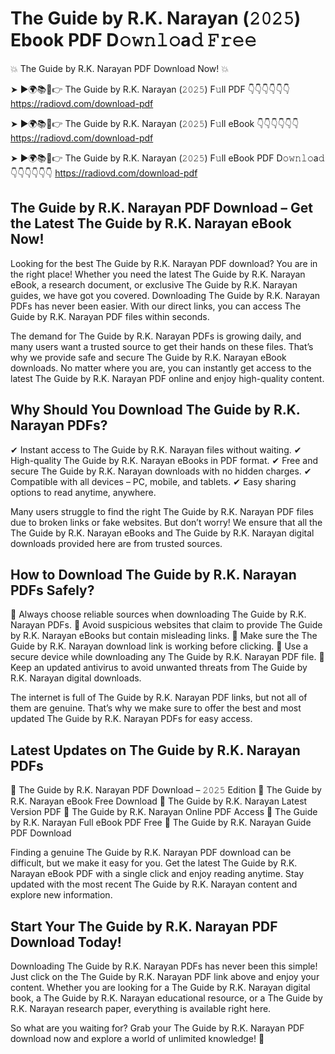 # The Guide by R.K. Narayan (𝟸𝟶𝟸𝟻) Ebook PDF D𝚘𝚠𝚗𝚕𝚘a𝚍 𝙵𝚛𝚎𝚎

💥 The Guide by R.K. Narayan PDF Download Now! 💥

➤ ►🌍📚📱👉 The Guide by R.K. Narayan (𝟸𝟶𝟸𝟻) F𝚞ll PDF 👇👇👇👇👇👇
https://radiovd.com/download-pdf

➤ ►🌍📚📱👉 The Guide by R.K. Narayan (𝟸𝟶𝟸𝟻) F𝚞ll eBook 👇👇👇👇👇👇
https://radiovd.com/download-pdf

➤ ►🌍📚📱👉 The Guide by R.K. Narayan (𝟸𝟶𝟸𝟻) F𝚞ll eBook PDF D𝚘𝚠𝚗𝚕𝚘a𝚍 👇👇👇👇👇👇
https://radiovd.com/download-pdf

## The Guide by R.K. Narayan PDF Download – Get the Latest The Guide by R.K. Narayan eBook Now!

Looking for the best The Guide by R.K. Narayan PDF download? You are in the right place! Whether you need the latest The Guide by R.K. Narayan eBook, a research document, or exclusive The Guide by R.K. Narayan guides, we have got you covered. Downloading The Guide by R.K. Narayan PDFs has never been easier. With our direct links, you can access The Guide by R.K. Narayan PDF files within seconds.

The demand for The Guide by R.K. Narayan PDFs is growing daily, and many users want a trusted source to get their hands on these files. That’s why we provide safe and secure The Guide by R.K. Narayan eBook downloads. No matter where you are, you can instantly get access to the latest The Guide by R.K. Narayan PDF online and enjoy high-quality content.

## Why Should You Download The Guide by R.K. Narayan PDFs?

✔ Instant access to The Guide by R.K. Narayan files without waiting.
✔ High-quality The Guide by R.K. Narayan eBooks in PDF format.
✔ Free and secure The Guide by R.K. Narayan downloads with no hidden charges.
✔ Compatible with all devices – PC, mobile, and tablets.
✔ Easy sharing options to read anytime, anywhere.

Many users struggle to find the right The Guide by R.K. Narayan PDF files due to broken links or fake websites. But don’t worry! We ensure that all the The Guide by R.K. Narayan eBooks and The Guide by R.K. Narayan digital downloads provided here are from trusted sources.

## How to Download The Guide by R.K. Narayan PDFs Safely?

📌 Always choose reliable sources when downloading The Guide by R.K. Narayan PDFs.
📌 Avoid suspicious websites that claim to provide The Guide by R.K. Narayan eBooks but contain misleading links.
📌 Make sure the The Guide by R.K. Narayan download link is working before clicking.
📌 Use a secure device while downloading any The Guide by R.K. Narayan PDF file.
📌 Keep an updated antivirus to avoid unwanted threats from The Guide by R.K. Narayan digital downloads.

The internet is full of The Guide by R.K. Narayan PDF links, but not all of them are genuine. That’s why we make sure to offer the best and most updated The Guide by R.K. Narayan PDFs for easy access.

## Latest Updates on The Guide by R.K. Narayan PDFs

🔹 The Guide by R.K. Narayan PDF Download – 𝟸𝟶𝟸𝟻 Edition
🔹 The Guide by R.K. Narayan eBook Free Download
🔹 The Guide by R.K. Narayan Latest Version PDF
🔹 The Guide by R.K. Narayan Online PDF Access
🔹 The Guide by R.K. Narayan Full eBook PDF Free
🔹 The Guide by R.K. Narayan Guide PDF Download

Finding a genuine The Guide by R.K. Narayan PDF download can be difficult, but we make it easy for you. Get the latest The Guide by R.K. Narayan eBook PDF with a single click and enjoy reading anytime. Stay updated with the most recent The Guide by R.K. Narayan content and explore new information.

## Start Your The Guide by R.K. Narayan PDF Download Today!

Downloading The Guide by R.K. Narayan PDFs has never been this simple! Just click on the The Guide by R.K. Narayan PDF link above and enjoy your content. Whether you are looking for a The Guide by R.K. Narayan digital book, a The Guide by R.K. Narayan educational resource, or a The Guide by R.K. Narayan research paper, everything is available right here.

So what are you waiting for? Grab your The Guide by R.K. Narayan PDF download now and explore a world of unlimited knowledge! 🚀